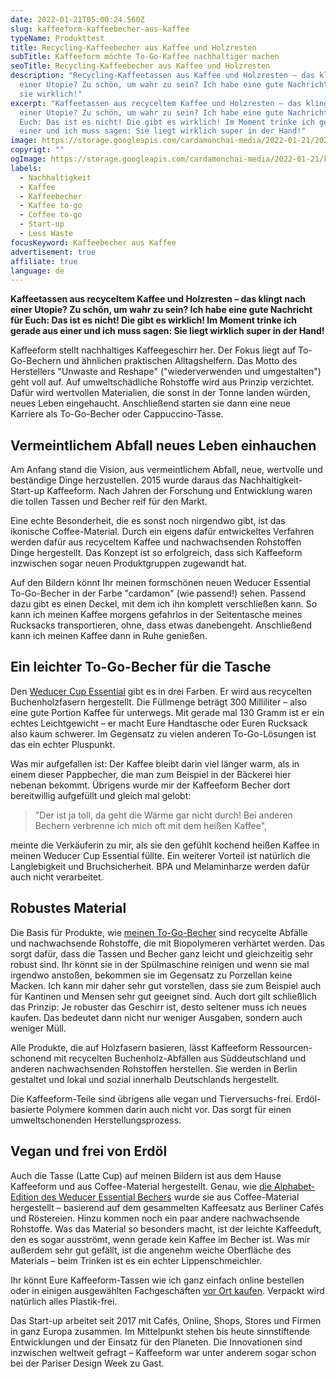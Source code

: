 ```yaml
---
date: 2022-01-21T05:00:24.560Z
slug: kaffeeform-kaffeebecher-aus-kaffee
typeName: Produkttest
title: Recycling-Kaffeebecher aus Kaffee und Holzresten
subTitle: Kaffeeform möchte To-Go-Kaffee nachhaltiger machen
seoTitle: Recycling-Kaffeebecher aus Kaffee und Holzresten
description: "Recycling-Kaffeetassen aus Kaffee und Holzresten – das klingt nach
  einer Utopie? Zu schön, um wahr zu sein? Ich habe eine gute Nachricht: Es gibt
  sie wirklich!"
excerpt: "Kaffeetassen aus recyceltem Kaffee und Holzresten – das klingt nach
  einer Utopie? Zu schön, um wahr zu sein? Ich habe eine gute Nachricht für
  Euch: Das ist es nicht! Die gibt es wirklich! Im Moment trinke ich gerade aus
  einer und ich muss sagen: Sie liegt wirklich super in der Hand!"
image: https://storage.googleapis.com/cardamonchai-media/2022-01-21/2022-01-21-kaffeeform-004-jpg-imagine-b8b8a8_787471_1024_768/640.webp
copyrigt: ""
ogImage: https://storage.googleapis.com/cardamonchai-media/2022-01-21/kaffeebecher-aus-kaffee-fb-png-imagine-181818_716860_1200_628/640.webp
labels:
  - Nachhaltigkeit
  - Kaffee
  - Kaffeebecher
  - Kaffee to-go
  - Coffee to-go
  - Start-up
  - Less Waste
focusKeyword: Kaffeebecher aus Kaffee
advertisement: true
affiliate: true
language: de
---
```

**Kaffeetassen aus recyceltem Kaffee und Holzresten – das klingt nach einer Utopie? Zu schön, um wahr zu sein? Ich habe eine gute Nachricht für Euch: Das ist es nicht! Die gibt es wirklich! Im Moment trinke ich gerade aus einer und ich muss sagen: Sie liegt wirklich super in der Hand!**

Kaffeeform stellt nachhaltiges Kaffeegeschirr her. Der Fokus liegt auf To-Go-Bechern und ähnlichen praktischen Alltagshelfern. Das Motto des Herstellers "Unwaste and Reshape" ("wiederverwenden und umgestalten") geht voll auf. Auf umweltschädliche Rohstoffe wird aus Prinzip verzichtet. Dafür wird wertvollen Materialien, die sonst in der Tonne landen würden, neues Leben eingehaucht. Anschließend starten sie dann eine neue Karriere als To-Go-Becher oder Cappuccino-Tasse.

## Vermeintlichem Abfall neues Leben einhauchen

Am Anfang stand die Vision, aus vermeintlichem Abfall, neue, wertvolle und beständige Dinge herzustellen. 2015 wurde daraus das Nachhaltigkeit-Start-up Kaffeeform. Nach Jahren der Forschung und Entwicklung waren die tollen Tassen und Becher reif für den Markt.

Eine echte Besonderheit, die es sonst noch nirgendwo gibt, ist das ikonische Coffee-Material. Durch ein eigens dafür entwickeltes Verfahren werden dafür aus recyceltem Kaffee und nachwachsenden Rohstoffen Dinge hergestellt. Das Konzept ist so erfolgreich, dass sich Kaffeeform inzwischen sogar neuen Produktgruppen zugewandt hat.

Auf den Bildern könnt Ihr meinen formschönen neuen Weducer Essential To-Go-Becher in der Farbe "cardamon" (wie passend!) sehen. Passend dazu gibt es einen Deckel, mit dem ich ihn komplett verschließen kann. So kann ich meinen Kaffee morgens gefahrlos in der Seitentasche meines Rucksacks transportieren, ohne, dass etwas danebengeht. Anschließend kann ich meinen Kaffee dann in Ruhe genießen.

<Gallery name="kaffeebecher-aus-kaffee-1" />

## Ein leichter To-Go-Becher für die Tasche

Den [Weducer Cup Essential](https://tidd.ly/3fMeD7y) gibt es in drei Farben. Er wird aus recycelten Buchenholzfasern hergestellt. Die Füllmenge beträgt 300 Milliliter – also eine gute Portion Kaffee für unterwegs. Mit gerade mal 130 Gramm ist er ein echtes Leichtgewicht – er macht Eure Handtasche oder Euren Rucksack also kaum schwerer. Im Gegensatz zu vielen anderen To-Go-Lösungen ist das ein echter Pluspunkt.

Was mir aufgefallen ist: Der Kaffee bleibt darin viel länger warm, als in einem dieser Pappbecher, die man zum Beispiel in der Bäckerei hier nebenan bekommt. Übrigens wurde mir der Kaffeeform Becher dort bereitwillig aufgefüllt und gleich mal gelobt: 

> "Der ist ja toll, da geht die Wärme gar nicht durch! Bei anderen Bechern verbrenne ich mich oft mit dem heißen Kaffee",

meinte die Verkäuferin zu mir, als sie den gefühlt kochend heißen Kaffee in meinen Weducer Cup Essential füllte. Ein weiterer Vorteil ist natürlich die Langlebigkeit und Bruchsicherheit. BPA und Melaminharze werden dafür auch nicht verarbeitet.

## Robustes Material

Die Basis für Produkte, wie [meinen To-Go-Becher](https://tidd.ly/3fMeD7y) sind recycelte  Abfälle und nachwachsende Rohstoffe, die mit Biopolymeren verhärtet werden. Das sorgt dafür, dass die Tassen und Becher ganz leicht und gleichzeitig sehr robust sind. Ihr könnt sie in der Spülmaschine reinigen und wenn sie mal irgendwo anstoßen, bekommen sie im Gegensatz zu Porzellan keine Macken. Ich kann mir daher sehr gut vorstellen, dass sie zum Beispiel auch für Kantinen und Mensen sehr gut geeignet sind. Auch dort gilt schließlich das Prinzip: Je robuster das Geschirr ist, desto seltener muss ich neues kaufen. Das bedeutet dann nicht nur weniger Ausgaben, sondern auch weniger Müll.

Alle Produkte, die auf Holzfasern basieren, lässt Kaffeeform Ressourcen-schonend mit recycelten Buchenholz-Abfällen aus Süddeutschland und anderen nachwachsenden Rohstoffen herstellen. Sie werden in Berlin gestaltet und lokal und sozial innerhalb Deutschlands hergestellt.

Die Kaffeeform-Teile sind übrigens alle vegan und Tierversuchs-frei. Erdöl-basierte Polymere kommen darin auch nicht vor. Das sorgt für einen umweltschonenden Herstellungsprozess.

## Vegan und frei von Erdöl

Auch die Tasse (Latte Cup) auf meinen Bildern ist aus dem Hause Kaffeeform und aus Coffee-Material hergestellt. Genau, wie [die Alphabet-Edition des Weducer Essential Bechers](https://tidd.ly/3qQ77im) wurde sie aus Coffee-Material hergestellt – basierend auf dem gesammelten Kaffeesatz aus Berliner Cafés und Röstereien. Hinzu kommen noch ein paar andere nachwachsende Rohstoffe. Was das Material so besonders macht, ist der leichte Kaffeeduft, den es sogar ausströmt, wenn gerade kein Kaffee im Becher ist. Was mir außerdem sehr gut gefällt, ist die angenehm weiche Oberfläche des Materials – beim Trinken ist es ein echter Lippenschmeichler.

Ihr könnt Eure Kaffeeform-Tassen wie ich ganz einfach online bestellen oder in einigen ausgewählten Fachgeschäften [vor Ort kaufen](https://tidd.ly/3KwKg2X). Verpackt wird natürlich alles Plastik-frei.

Das Start-up arbeitet seit 2017 mit Cafés, Online, Shops, Stores und Firmen in ganz Europa zusammen. Im Mittelpunkt stehen bis heute sinnstiftende Entwicklungen und der Einsatz für den Planeten. Die Innovationen sind inzwischen weltweit gefragt – Kaffeeform war unter anderem sogar schon bei der Pariser Design Week zu Gast.

<Gallery name="kaffeebecher-aus-kaffee-2" />

